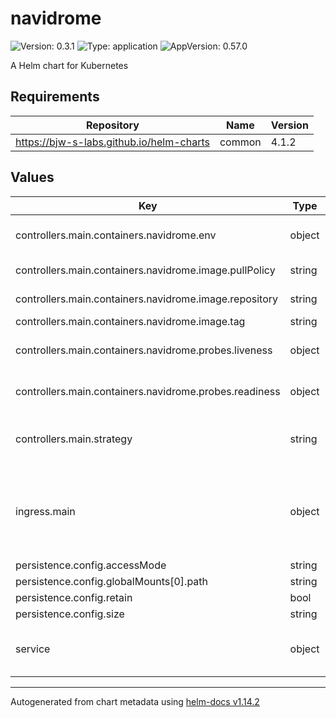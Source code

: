 # navidrome

![Version: 0.3.1](https://img.shields.io/badge/Version-0.3.1-informational?style=flat-square) ![Type: application](https://img.shields.io/badge/Type-application-informational?style=flat-square) ![AppVersion: 0.57.0](https://img.shields.io/badge/AppVersion-0.57.0-informational?style=flat-square)

A Helm chart for Kubernetes

## Requirements

| Repository | Name | Version |
|------------|------|---------|
| https://bjw-s-labs.github.io/helm-charts | common | 4.1.2 |

## Values

| Key | Type | Default | Description |
|-----|------|---------|-------------|
| controllers.main.containers.navidrome.env | object | See [values.yaml](./values.yaml) | environment variables. [[ref]](https://www.navidrome.org/docs/usage/configuration-options/#environment-variables) |
| controllers.main.containers.navidrome.image.pullPolicy | string | `"IfNotPresent"` | image pull policy |
| controllers.main.containers.navidrome.image.repository | string | `"deluan/navidrome"` | image repository |
| controllers.main.containers.navidrome.image.tag | string | `"0.57.0"` | image tag |
| controllers.main.containers.navidrome.probes.liveness | object | `{"path":"/ping","type":"HTTP"}` | Configures liveness probe |
| controllers.main.containers.navidrome.probes.readiness | object | `{"path":"/ping","type":"HTTP"}` | Configures readiness probe |
| controllers.main.strategy | string | `"RollingUpdate"` | Set the controller upgrade strategy |
| ingress.main | object | See [values.yaml](./values.yaml) | Enable and configure ingress settings for the chart under this key. |
| persistence.config.accessMode | string | `"ReadWriteOnce"` |  |
| persistence.config.globalMounts[0].path | string | `"/config"` |  |
| persistence.config.retain | bool | `true` |  |
| persistence.config.size | string | `"800Mi"` |  |
| service | object | See [values.yaml](./values.yaml) | Configures service settings for the chart. |

----------------------------------------------
Autogenerated from chart metadata using [helm-docs v1.14.2](https://github.com/norwoodj/helm-docs/releases/v1.14.2)
